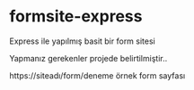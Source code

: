 # formsite-express
Express ile yapılmış basit bir form sitesi

Yapmanız gerekenler projede belirtilmiştir..

https://siteadı/form/deneme
örnek form sayfası
